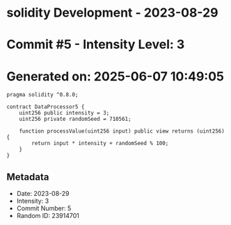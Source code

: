 ﻿# solidity Development - 2023-08-29
# Commit #5 - Intensity Level: 3
# Generated on: 2025-06-07 10:49:05
```solidity
pragma solidity ^0.8.0;

contract DataProcessor5 {
    uint256 public intensity = 3;
    uint256 private randomSeed = 710561;

    function processValue(uint256 input) public view returns (uint256) {
        return input * intensity + randomSeed % 100;
    }
}
```
## Metadata
- Date: 2023-08-29
- Intensity: 3
- Commit Number: 5
- Random ID: 23914701
